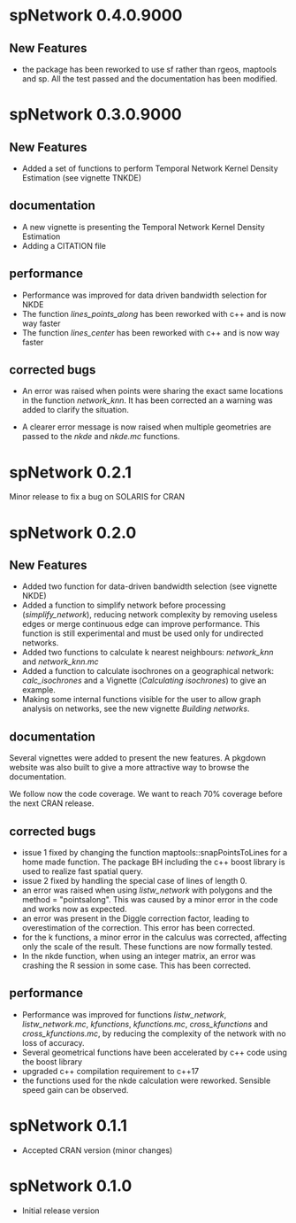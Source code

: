 # spNetwork 0.4.0.9000

## New Features

* the package has been reworked to use sf rather than rgeos, maptools and sp. All the test passed and the documentation has been modified.

# spNetwork 0.3.0.9000

## New Features

* Added a set of functions to perform Temporal Network Kernel Density Estimation (see vignette TNKDE)

## documentation

* A new vignette is presenting the Temporal Network Kernel Density Estimation
* Adding a CITATION file

## performance

* Performance was improved for data driven bandwidth selection for NKDE
* The function *lines_points_along* has been reworked with c++ and is now way faster
* The function *lines_center* has been reworked with c++ and is now way faster

## corrected bugs

* An error was raised when points were sharing the exact same locations in the function *network_knn*. It has been corrected an a warning was added to clarify the situation.

* A clearer error message is now raised when multiple geometries are passed to the  *nkde* and *nkde.mc* functions. 

# spNetwork 0.2.1

Minor release to fix a bug on SOLARIS for CRAN

# spNetwork 0.2.0

## New Features

* Added two function for data-driven bandwidth selection (see vignette NKDE)
* Added a function to simplify network before processing (*simplify_network*), reducing network complexity by removing useless edges or merge continuous edge can improve performance. This function is still experimental and must be used only for undirected networks.
* Added two functions to calculate k nearest neighbours: *network_knn* and *network_knn.mc*
* Added a function to calculate isochrones on a geographical network: *calc_isochrones* and a Vignette (*Calculating isochrones*) to give an example.
* Making some internal functions visible for the user to allow graph analysis on networks, see the new vignette *Building networks*.

## documentation

Several vignettes were added to present the new features. A pkgdown website was also built to give a more attractive way to browse the documentation.

We follow now the code coverage. We want to reach 70% coverage before the next CRAN release.

## corrected bugs

* issue 1 fixed by changing the function maptools::snapPointsToLines for a home made function. The package BH including the c++ boost library is used to realize fast spatial query.
* issue 2 fixed by handling the special case of lines of length 0.
* an error was raised when using *listw_network* with polygons and the method = "pointsalong". This was caused by a minor error in the code and works now as expected.
* an error was present in the Diggle correction factor, leading to overestimation of the correction. This error has been corrected.
* for the k functions, a minor error in the calculus was corrected, affecting only the scale of the result. These functions are now formally tested.
* In the nkde function, when using an integer matrix, an error was crashing the R session in some case. This has been corrected.

## performance

* Performance was improved for functions *listw_network*, *listw_network.mc*, *kfunctions*, *kfunctions.mc*, *cross_kfunctions* and *cross_kfunctions.mc*, by reducing the complexity of the network with no loss of accuracy.
* Several geometrical functions have been accelerated by c++ code using the boost library
* upgraded c++ compilation requirement to c++17
* the functions used for the nkde calculation were reworked. Sensible speed gain can be observed.

# spNetwork 0.1.1

* Accepted CRAN version (minor changes)

# spNetwork 0.1.0
  
* Initial release version
